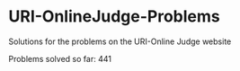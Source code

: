 # URI-OnlineJudge-Problems
Solutions for the problems on the URI-Online Judge website

Problems solved so far: 441
